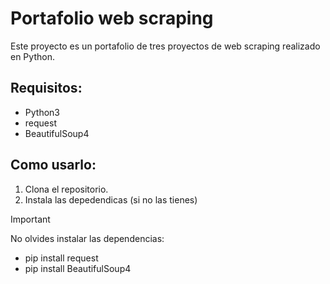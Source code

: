 # Portafolio web scraping
Este proyecto es un portafolio de tres proyectos de web scraping realizado en Python. <br/>

## Requisitos:

- Python3
- request
- BeautifulSoup4

## Como usarlo:

1. Clona el repositorio.
2. Instala las depedendicas (si no las tienes)

>[!IMPORTANT]
>No olvides instalar las dependencias:

- pip install request
- pip install BeautifulSoup4

